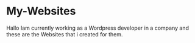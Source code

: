 # My-Websites
Hallo Iam currently working as a Wordpress developer in a company and these are the Websites that i created for them.
